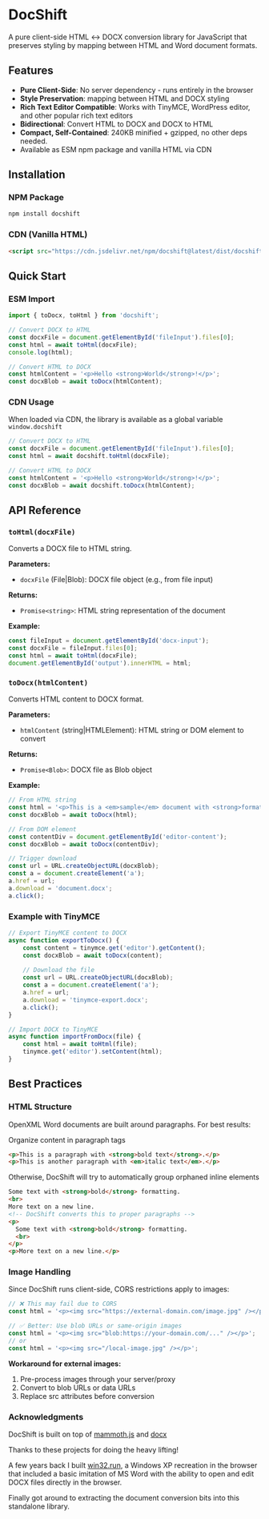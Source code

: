 # DocShift

A pure client-side HTML ↔ DOCX conversion library for JavaScript that preserves styling by mapping between HTML and Word document formats.

## Features

- **Pure Client-Side**: No server dependency - runs entirely in the browser
- **Style Preservation**: mapping between HTML and DOCX styling
- **Rich Text Editor Compatible**: Works with TinyMCE, WordPress editor, and other popular rich text editors
- **Bidirectional**: Convert HTML to DOCX and DOCX to HTML
- **Compact, Self-Contained**: 240KB minified + gzipped, no other deps needed.
- Available as ESM npm package and vanilla HTML via CDN

## Installation

### NPM Package
```bash
npm install docshift
```

### CDN (Vanilla HTML)
```html
<script src="https://cdn.jsdelivr.net/npm/docshift@latest/dist/docshift.min.js"></script>
```

## Quick Start

### ESM Import
```javascript
import { toDocx, toHtml } from 'docshift';

// Convert DOCX to HTML
const docxFile = document.getElementById('fileInput').files[0];
const html = await toHtml(docxFile);
console.log(html);

// Convert HTML to DOCX
const htmlContent = '<p>Hello <strong>World</strong>!</p>';
const docxBlob = await toDocx(htmlContent);
```

### CDN Usage

When loaded via CDN, the library is available as a global variable `window.docshift`

```javascript
// Convert DOCX to HTML
const docxFile = document.getElementById('fileInput').files[0];
const html = await docshift.toHtml(docxFile);

// Convert HTML to DOCX
const htmlContent = '<p>Hello <strong>World</strong>!</p>';
const docxBlob = await docshift.toDocx(htmlContent);
```

## API Reference

### `toHtml(docxFile)`
Converts a DOCX file to HTML string.

**Parameters:**
- `docxFile` (File|Blob): DOCX file object (e.g., from file input)

**Returns:**
- `Promise<string>`: HTML string representation of the document

**Example:**
```javascript
const fileInput = document.getElementById('docx-input');
const docxFile = fileInput.files[0];
const html = await toHtml(docxFile);
document.getElementById('output').innerHTML = html;
```

### `toDocx(htmlContent)`
Converts HTML content to DOCX format.

**Parameters:**
- `htmlContent` (string|HTMLElement): HTML string or DOM element to convert

**Returns:**
- `Promise<Blob>`: DOCX file as Blob object

**Example:**
```javascript
// From HTML string
const html = '<p>This is a <em>sample</em> document with <strong>formatting</strong>.</p>';
const docxBlob = await toDocx(html);

// From DOM element
const contentDiv = document.getElementById('editor-content');
const docxBlob = await toDocx(contentDiv);

// Trigger download
const url = URL.createObjectURL(docxBlob);
const a = document.createElement('a');
a.href = url;
a.download = 'document.docx';
a.click();
```


### Example with TinyMCE
```javascript
// Export TinyMCE content to DOCX
async function exportToDocx() {
    const content = tinymce.get('editor').getContent();
    const docxBlob = await toDocx(content);
    
    // Download the file
    const url = URL.createObjectURL(docxBlob);
    const a = document.createElement('a');
    a.href = url;
    a.download = 'tinymce-export.docx';
    a.click();
}

// Import DOCX to TinyMCE
async function importFromDocx(file) {
    const html = await toHtml(file);
    tinymce.get('editor').setContent(html);
}
```

## Best Practices

### HTML Structure
OpenXML Word documents are built around paragraphs. For best results:

Organize content in paragraph tags
```html
<p>This is a paragraph with <strong>bold text</strong>.</p>
<p>This is another paragraph with <em>italic text</em>.</p>
```

Otherwise, DocShift will try to automatically group orphaned inline elements
```html
Some text with <strong>bold</strong> formatting.
<br>
More text on a new line.
<!-- DocShift converts this to proper paragraphs -->
<p>
  Some text with <strong>bold</strong> formatting.
  <br>
</p>
<p>More text on a new line.</p>
```

### Image Handling
Since DocShift runs client-side, CORS restrictions apply to images:

```javascript
// ❌ This may fail due to CORS
const html = '<p><img src="https://external-domain.com/image.jpg" /></p>';

// ✅ Better: Use blob URLs or same-origin images
const html = '<p><img src="blob:https://your-domain.com/..." /></p>';
// or
const html = '<p><img src="/local-image.jpg" /></p>';
```

**Workaround for external images:**
1. Pre-process images through your server/proxy
2. Convert to blob URLs or data URLs
3. Replace src attributes before conversion


### Acknowledgments
DocShift is built on top of [mammoth.js](https://github.com/mwilliamson/mammoth.js) and [docx](https://github.com/dolanmiu/docx)

Thanks to these projects for doing the heavy lifting!

A few years back I built [win32.run](https://github.com/ducbao414/win32.run), a Windows XP recreation in the browser that included a basic imitation of MS Word with the ability to open and edit DOCX files directly in the browser.

Finally got around to extracting the document conversion bits into this standalone library.
